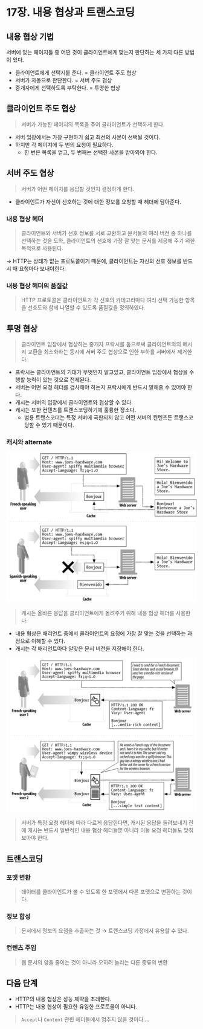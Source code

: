 # 17장. 내용 협상과 트랜스코딩

## 내용 협상 기법

서버에 있는 페이지들 중 어떤 것이 클라이언트에게 맞는지 판단하는 세 가지 다른 방법이 있다.

- 클라이언트에게 선택지를 준다. = 클라이언트 주도 협상
- 서버가 자동으로 판단한다. = 서버 주도 협상
- 중개자에게 선택하도록 부탁한다. = 투명한 협상

## 클라이언트 주도 협상

> 서버가 가능한 페이지의 목록을 주어 클라이언트가 선택하게 한다.
> 
- 서버 입장에서는 가장 구현하기 쉽고 최선의 사본이 선택될 것이다.
- 하지만 각 페이지에 두 번의 요청이 필요하다.
    - 한 번은 목록을 얻고, 두 번째는 선택한 사본을 받아와야 한다.

## 서버 주도 협상

> 서버가 어떤 페이지를 응답할 것인지 결정하게 한다.
> 
- 클라이언트가 자신이 선호하는 것에 대한 정보를 요청할 때 헤더에 담아준다.

### 내용 협상 헤더

> 클라이언트와 서버가 선호 정보를 서로 교환하고 문서들의 여러 버전 중 하나를 선택하는 것을 도와, 클라이언트의 선호에 가장 잘 맞는 문서를 제공해 주기 위한 목적으로 사용된다.
> 

→ HTTP는 상태가 없는 프로토콜이기 때문에, 클라이언트는 자신의 선호 정보를 반드시 매 요청마다 보내야한다.

### 내용 협상 헤더의 품질값

> HTTP 프로토콜은 클라이언트가 각 선호의 카테고리마다 여러 선택 가능한 항목을 선호도와 함께 나열할 수 있도록 품질값을 정의하였다.
> 

## 투명 협상

> 클라이언트 입장에서 협상하는 중개자 프락시를 둠으로써 클라이언트와의 메시지 교환을 최소화하는 동시에 서버 주도 협상으로 인한 부하를 서버에서 제거한다.
> 
- 프락시는 클라이언트의 기대가 무엇인지 알고있고, 클라이언트 입장에서 협상을 수행할 능력이 있는 것으로 전제된다.
- 서버는 어떤 요청 헤더를 검사해야 하는지 프락시에게 반드시 말해줄 수 있어야 한다.
- 캐시는 서버의 입장에서 클라이언트와 협상할 수 있다.
- 캐시는 또한 컨텐츠를 트랜스코딩하기에 훌륭한 장소다.
    - 범용 트랜스코더는 특정 서버에 국한되지 않고 어떤 서버의 컨텐츠든 트랜스코딩할 수 있기 때문이다.

### 캐시와 alternate

![Figure 17.1](./asset/wooyoung_figure_17-1.png)

> 캐시는 올바른 응답을 클라이언트에게 돌려주기 위해 내용 협상 헤더를 사용한다.
> 
- 내용 협상은 배리언트 중에서 클라이언트의 요청에 가장 잘 맞는 것을 선택하는 과정으로 이해할 수 있다.
- 캐시는 각 배리언트마다 알맞은 문서 버전을 저장해야 한다.

![Figure 17.2](./asset/wooyoung_figure_17-2.png)

> 서버가 특정 요청 헤더에 따라 다르게 응답한다면, 캐시된 응답을 돌려보내기 전에 캐시는 반드시 일반적인 내용 협상 헤더들뿐 아니라 이들 요청 헤더들도 맞춰보아야 한다.
> 

## 트랜스코딩

### 포맷 변환

> 데이터를 클라이언트가 볼 수 있도록 한 포맷에서 다른 포맷으로 변환하는 것이다.
> 

### 정보 합성

> 문서에서 정보의 요점을 추출하는 것 → 트랜스코딩 과정에서 유용할 수 있다.
> 

### 컨텐츠 주입

> 웹 문서의 양을 줄이는 것이 아니라 오히려 늘리는 다른 종류의 변환
> 

## 다음 단계

- HTTP의 내용 협상은 성능 제약을 초래한다.
- HTTP는 내용 협상이 필요한 유일한 프로토콜이 아니다.

> `Accept`나 `Content` 관련 헤더들에서 멈추지 않을 것이다….
>